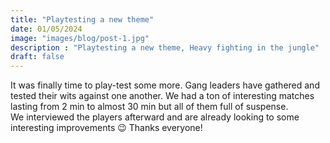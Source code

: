 ```yaml
---
title: "Playtesting a new theme"
date: 01/05/2024 
image: "images/blog/post-1.jpg"
description : "Playtesting a new theme, Heavy fighting in the jungle"
draft: false
---
```


It was finally time to play-test some more. Gang leaders have gathered and tested their wits against one another. We had a ton of interesting matches lasting from 2 min to almost 30 min but all of them full of suspense.
<br>
We interviewed the players afterward and are already looking to some interesting improvements 😉 Thanks everyone!
